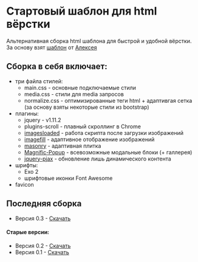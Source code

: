 Стартовый шаблон для html вёрстки
=
Альтернативная сборка html шаблона для быстрой и удобной вёрстки. За основу взят [шаблон](https://github.com/agragregra/start_html) от [Алексея](https://github.com/agragregra)

## Сборка в себя включает: 
- три файла стилей:
  - main.css - основные подключаемые стили
  - media.css - стили для media запросов 
  - normalize.css - оптимизированные теги html + адаптивгая сетка (за основу взяты некоторые стили из bootstrap)
- плагины:
  - jquery - v1.11.2
  - plugins-scroll - плавный скроллинг в Chrome
  - [imagesloaded](http://imagesloaded.desandro.com/) - работа скрипта после загрузки изображений
  - [imagefill](http://johnpolacek.github.io/imagefill.js/) - адаптивное отображение изображений
  - [masonry](http://masonry.desandro.com/) - адаптивная плитка 
  - [Magnific-Popup](http://dimsemenov.com/plugins/magnific-popup/) - всевозможные модальные блоки (+ галлерея)
  - [jquery-pjax](https://github.com/defunkt/jquery-pjax) - обновление лишь динамического контента
- шрифты:
  - Exo 2
  - шрифтовые иконки Font Awesome
- favicon

## Последняя сборка
* Версия 0.3 - [Скачать](https://github.com/Web-Usov/start_html/archive/v0.3.zip)

#### Старые версии:
* Версия 0.2 - [Скачать](https://github.com/Web-Usov/start_html/archive/v0.2.zip)
* Версия 0.1 - [Скачать](https://github.com/Web-Usov/start_html/archive/v0.1.zip)